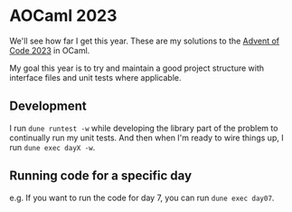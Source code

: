 # AOCaml 2023

We'll see how far I get this year. These are my solutions to the [Advent of Code 2023](https://adventofcode.com/2023) in OCaml.

My goal this year is to try and maintain a good project structure with interface files and unit tests where applicable.

## Development

I run `dune runtest -w` while developing the library part of the problem to continually run my unit tests. And then when I'm ready to wire things up, I run `dune exec dayX -w`.

## Running code for a specific day

e.g. If you want to run the code for day 7, you can run `dune exec day07`.
